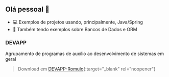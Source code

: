## Olá pessoal 👋

- 💻 Exemplos de projetos usando, principalmente, Java/Spring
- 📃 Também tendo exemplos sobre Bancos de Dados e ORM

### DEVAPP

Agrupamento de programas de auxílio ao desenvolvimento de sistemas em geral
> Download em [DEVAPP-Romulo](https://drive.google.com/drive/folders/1n9fVrUzKIkmdhXSriFfTRCwdfLvvKQEG?usp=sharing){:target="_blank" rel="noopener"}

<!--
**rfdouro/rfdouro** is a ✨ _special_ ✨ repository because its `README.md` (this file) appears on your GitHub profile.

Here are some ideas to get you started:

- 🔭 I’m currently working on ...
- 🌱 I’m currently learning ...
- 👯 I’m looking to collaborate on ...
- 🤔 I’m looking for help with ...
- 💬 Ask me about ...
- 📫 How to reach me: ...
- 😄 Pronouns: ...
- ⚡ Fun fact: ...
-->

